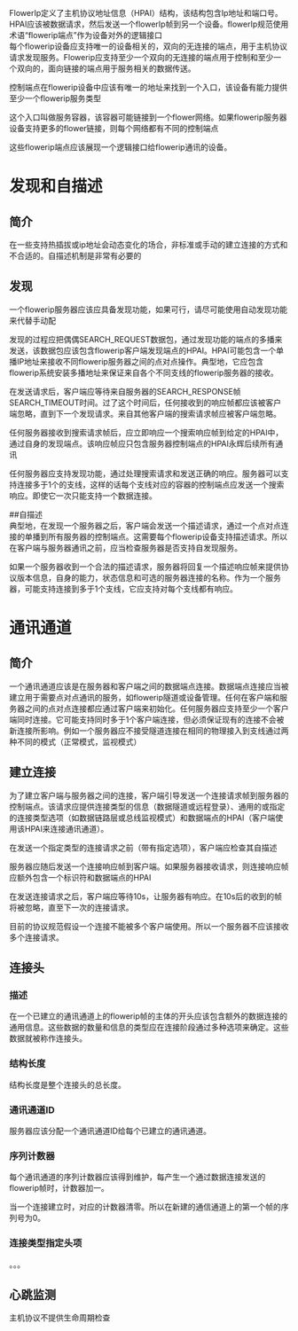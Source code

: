FlowerIp定义了主机协议地址信息（HPAI）结构，该结构包含Ip地址和端口号。HPAI应该被数据请求，然后发送一个flowerIp帧到另一个设备。flowerIp规范使用术语“flowerip端点”作为设备对外的逻辑接口   
每个flowerip设备应支持唯一的设备相关的，双向的无连接的端点，用于主机协议请求发现服务。Flowerip应支持至少一个双向的无连接的端点用于控制和至少一个双向的，面向链接的端点用于服务相关的数据传送。   

控制端点在flowerip设备中应该有唯一的地址来找到一个入口，该设备有能力提供至少一个flowerip服务类型    

这个入口叫做服务容器，该容器可能链接到一个flower网络。如果flowerip服务器设备支持更多的flower链接，则每个网络都有不同的控制端点   

这些flowerip端点应该展现一个逻辑接口给flowerip通讯的设备。


# 发现和自描述
## 简介   
在一些支持热插拔或ip地址会动态变化的场合，非标准或手动的建立连接的方式和不合适的。自描述机制是非常有必要的

## 发现
一个flowerip服务器应该应具备发现功能，如果可行，请尽可能使用自动发现功能来代替手动配    

发现的过程应把偶偶SEARCH_REQUEST数据包，通过发现功能的端点的多播来发送，该数据包应该包含flowerip客户端发现端点的HPAI。HPAI可能包含一个单播IP地址来接收不同flowerip服务器之间的点对点操作。典型地，它应包含flowerip系统安装多播地址来保证来自各个不同支线的flowerip服务器的接收。    

在发送请求后，客户端应等待来自服务器的SEARCH_RESPONSE帧SEARCH_TIMEOUT时间。过了这个时间后，任何接收到的响应帧都应该被客户端忽略，直到下一个发现请求。来自其他客户端的搜索请求帧应被客户端忽略。   

任何服务器接收到搜索请求帧后，应立即响应一个搜索响应帧到给定的HPAI中，通过自身的发现端点。该响应帧应只包含服务器控制端点的HPAI永辉后续所有通讯   

任何服务器应支持发现功能，通过处理搜索请求和发送正确的响应。服务器可以支持连接多于1个的支线，这样的话每个支线对应的容器的控制端点应发送一个搜索响应。即使它一次只能支持一个数据连接。    

##自描述   
典型地，在发现一个服务器之后，客户端会发送一个描述请求，通过一个点对点连接的单播到所有服务器的控制端点。这需要每个flowerip设备支持描述请求。所以在客户端与服务器通讯之前，应当检查服务器是否支持自发现服务。   

如果一个服务器收到一个合法的描述请求，服务器将回复一个描述响应帧来提供协议版本信息，自身的能力，状态信息和可选的服务器连接的名称。作为一个服务器，可能支持连接到多于1个支线，它应支持对每个支线都有响应。

# 通讯通道
## 简介    
一个通讯通道应该是在服务器和客户端之间的数据端点连接。数据端点连接应当被建立用于需要点对点通讯的服务，如flowerip隧道或设备管理。任何在客户端和服务器之间的点对点连接都应通过客户端来初始化。任何服务器应支持至少一个客户端同时连接。它可能支持同时多于1个客户端连接，但必须保证现有的连接不会被新连接所影响。例如一个服务器应不接受隧道连接在相同的物理接入到支线通过两种不同的模式（正常模式，监视模式）

## 建立连接
为了建立客户端与服务器之间的连接，客户端引导发送一个连接请求帧到服务器的控制端点。该请求应提供连接类型的信息（数据隧道或远程登录）、通用的或指定的连接类型选项（如数据链路层或总线监视模式）和数据端点的HPAI（客户端使用该HPAI来连接通讯通道）。   

在发送一个指定类型的连接请求之前（带有指定选项），客户端应检查其自描述

服务器应随后发送一个连接响应帧到客户端。如果服务器接收请求，则连接响应帧应额外包含一个标识符和数据端点的HPAI    

在发送连接请求之后，客户端应等待10s，让服务器有响应。在10s后的收到的帧将被忽略，直至下一次的连接请求。    

目前的协议规范假设一个连接不能被多个客户端使用。所以一个服务器不应该接收多个连接请求。

## 连接头
### 描述    
在一个已建立的通讯通道上的flowerip帧的主体的开头应该包含额外的数据连接的通用信息。这些数据的数量和信息的类型应在连接阶段通过多种选项来确定。这些数据就被称作连接头。    

### 结构长度   
结构长度是整个连接头的总长度。

### 通讯通道ID
服务器应该分配一个通讯通道ID给每个已建立的通讯通道。   

### 序列计数器
每个通讯通道的序列计数器应该得到维护，每产生一个通过数据连接发送的flowerip帧时，计数器加一。    

当一个连接建立时，对应的计数器清零。所以在新建的通信通道上的第一个帧的序列号为0。

### 连接类型指定头项
。。。

## 心跳监测
主机协议不提供生命周期检查
